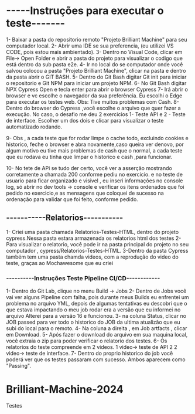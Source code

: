 # -----Instruções para executar o teste------- 

1- Baixar a pasta do repositorio remoto "Projeto Brilliant Machine" para seu computador local.
2- Abrir uma IDE se sua preferencia, (eu utilizei VS CODE, pois estou mais ambientado).
3- Dentro no Visual Code, clicar em File-> Open Folder e abrir a pasta do projeto para visualizar o codigo que está dentro da sub pasta e2e.
4- Ir no local do se computador onde você salvou colocou a pasta "Projeto Brilliant Machine", clicar na pasta e dentro da pasta abrir o GIT BASH. 
5- Dentro do Git Bash digitar Git init para iniciar o repositorio e Git NPM para iniciar um projeto NPM.
6- No Git Bash digitar NPX Cypress Open e tecla enter para abrir o browser Cypress
7- Irá abrir o browser e vc escolhe o navegador da sua preferência. Eu escolhi o Edge para executar os testes web. Obs: Tive muitos problemas com Cash.
8- Dentro do browser do Cypress ,você escolhe o arquivo que quer fazer a execução. 
No caso, o desafio me deu 2 exercicios 1- Teste API e 2 - Teste de interface. Escolher um dos dois e clicar para visualizar o teste automatizado rodando.

9- Obs , a cada teste que for rodar limpe o cache todo, excluindo cookies e historico, feche o browser e abra novamente,caso queira ver denovo, por algum motivo eu tive mais problemas de cash que o normal, a cada teste que eu rodava eu tinha que limpar o historico e cash ,para funcionar.

10- No tete de APi se tudo der certo, você ver a asserção mostrando corretamente a chamada 200 conforme pediu no exercicio. 
e no teste de usuario para ficar organizado e visivel , eu inseri informações no console log, só abrir no dev tools -> console e verificar os itens ordenados que foi pedido no exercicio,e as mensagens que coloquei de sucesso na ordenação para validar que foi feito, conforme pedido.

## -----------Relatorios-----------

1- Criei uma pasta chamada Relatorios-Testes-HTML, dentro do projeto cypress.Nessa pasta estara armazenada os relatorios html dos testes
2- Para visualizar o relatorio, você pode ir na pasta principal do projeto no seu computador , cypress/Relatorios-Testes-HTML. 
3-Dentro da pasta Cypress também tem uma pasta chamda videos, com a reprodução do video do teste, graças ao Mochawesome que eu criei 

### ----------Instruções Teste Pipeline CI/CD------------

1- Dentro do Git Lab, clique no menu Build -> Jobs
2- Dentro de Jobs você vai ver alguns Pipeline com falha, pois durante meus Builds eu enfrentei um problema no arquivo YML, depois de algumas tentativas eu descobri que o que estava impactando o meu job rodar era a versão que eu informei no arquivo Alterei para a versão 16 e funcionou.
3- na coluna Status, clicar no JOB passed para ver todo o historico do JOB da ultima atualizão que eu subi do local para o remoto.
4- Na coluna a direita , em Job artfacts , clicar em Download.
5- Após fazer o download do arquivo em sua maquina local, você extraia o zip para poder verificar o relatorio dos testes.
6- Os relatorios do teste compreende em 2 videos. 1 video-> teste de API 2 2 video-> teste de interface.
7- Dentro do proprio historico do job você poderá ver que os testes passaram com sucesso. Ambos aparecem como "Passing".
# Brilliant-Machine-2024
Testes
